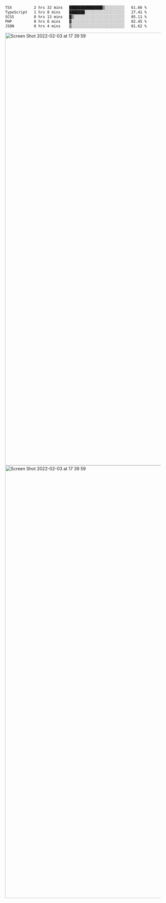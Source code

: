 <!--START_SECTION:waka-->

```txt
TSX          2 hrs 32 mins   ███████████████▒░░░░░░░░░   61.66 %
TypeScript   1 hrs 8 mins    ███████░░░░░░░░░░░░░░░░░░   27.41 %
SCSS         0 hrs 13 mins   █▒░░░░░░░░░░░░░░░░░░░░░░░   05.11 %
PHP          0 hrs 6 mins    ▓░░░░░░░░░░░░░░░░░░░░░░░░   02.45 %
JSON         0 hrs 4 mins    ▒░░░░░░░░░░░░░░░░░░░░░░░░   01.62 %
```

<!--END_SECTION:waka-->

<img width="1400" alt="Screen Shot 2022-02-03 at 17 39 59" src="https://user-images.githubusercontent.com/45716542/152387304-f2b60485-53a6-4f4b-a818-5cefb1b0c0ae.png">
<img width="1400" alt="Screen Shot 2022-02-03 at 17 39 59" src="https://user-images.githubusercontent.com/45716542/152387273-ea5cdf21-2a45-44da-8bef-00c1763b1d42.png">
